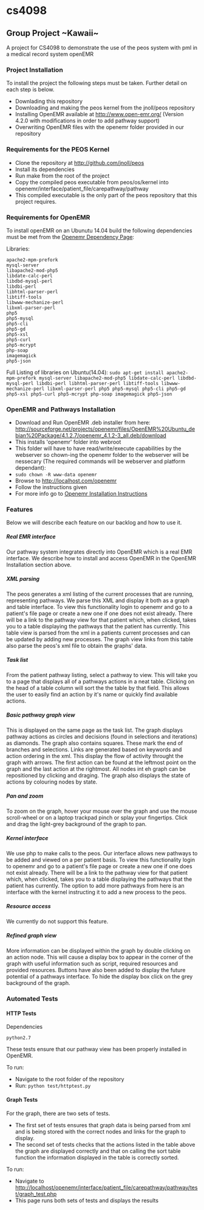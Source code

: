 # cs4098
## Group Project ~Kawaii~
A project for CS4098 to demonstrate the use of the peos system with pml in a medical record system openEMR

### Project Installation

To install the project the following steps must be taken. Further detail on each step is below.
* Downlading this repository 
* Downloading and making the peos kernel from the jnoll/peos repository
* Installing OpenEMR available at http://www.open-emr.org/ (Version 4.2.0 with modifications in order to add pathway support)
* Overwriting OpenEMR files with the openemr folder provided in our repository

### Requirements for the PEOS Kernel
* Clone the repository at http://github.com/jnoll/peos
* Install its dependencies
* Run make from the root of the project
* Copy the compiled peos executable from peos/os/kernel into openemr/interface/patient_file/carepathway/pathway
* This compiled executable is the only part of the peos repository that this project requires. 

### Requirements for OpenEMR
To install openEMR on an Ubunutu 14.04 build the following dependencies must be met from the  [Openemr Dependency Page](http://www.open-emr.org/wiki/index.php/OpenEMR_System_Architecture#OpenEMR_Dependencies):

Libraries:

    apache2-mpm-prefork
    mysql-server
    libapache2-mod-php5
    libdate-calc-perl
    libdbd-mysql-perl
    libdbi-perl
    libhtml-parser-perl
    libtiff-tools
    libwww-mechanize-perl
    libxml-parser-perl
    php5
    php5-mysql
    php5-cli
    php5-gd
    php5-xsl
    php5-curl
    php5-mcrypt
    php-soap
    imagemagick 
    php5-json 

Full Listing of libraries on Ubuntu(14.04):  `sudo apt-get install apache2-mpm-prefork mysql-server libapache2-mod-php5 libdate-calc-perl libdbd-mysql-perl libdbi-perl libhtml-parser-perl libtiff-tools libwww-mechanize-perl libxml-parser-perl php5 php5-mysql php5-cli php5-gd php5-xsl php5-curl php5-mcrypt php-soap imagemagick php5-json `

### OpenEMR and Pathways Installation

* Download and Run OpenEMR .deb installer from here: http://sourceforge.net/projects/openemr/files/OpenEMR%20Ubuntu_debian%20Package/4.1.2.7/openemr_4.1.2-3_all.deb/download
* This installs 'openemr' folder into webroot
* This folder will have to have read/write/execute capabilities by the webserver so chown-ing the openemr folder to the webserver will be nessecary (The required commands will be webserver and platform dependant):
* `sudo chown -R www-data openemr`
* Browse to http://localhost.com/openemr
* Follow the instructions given 
* For more info go to [Openemr Installation Instructions](http://www.open-emr.org/wiki/index.php/OpenEMR_4.2.0_Linux_Installation)
 
### Features
Below we will describe each feature on our backlog and how to use it.
##### Real EMR interface
Our pathway system integrates directly into OpenEMR which is a real EMR interface. We describe how to install and access OpenEMR in the OpenEMR Installation section above.
##### XML parsing
The peos generates a xml listing of the current processes that are running, representing pathways. We parse this XML and display it both as a graph and table interface. To view this functionality login to openemr and go to a patient's file page or create a new one if one does not exist already. There will be a link to the pathway view for that patient which, when clicked, takes you to a table displaying the pathways that the patient has currently. This table view is parsed from the xml in a patients current processes and can be updated by adding new processes. The graph view links from this table also parse the peos's xml file to obtain the graphs' data.
##### Task list
From the patient pathway listing, select a pathway to view. This will take you to a page that displays all of a pathways actions in a neat table. Clicking on the head of a table column will sort the the table by that field. This allows the user to easily find an action by it's name or quickly find available actions.
##### Basic pathway graph view
This is displayed on the same page as the task list. The graph displays pathway actions as circles and decisions (found in selections and iterations) as diamonds. The graph also contains squares. These mark the end of branches and selections. Links are generated based on keywords and action ordering in the xml. This display the flow of activity throught the graph with arrows. The first action can be found at the leftmost point on the graph and the last action at the rightmost. All nodes int eh graph can be repositioned by clicking and draging. The graph also displays the state of actions by colouring nodes by state.
##### Pan and zoom
To zoom on the graph, hover your mouse over the graph and use the mouse scroll-wheel or on a laptop trackpad pinch or splay your fingertips. Click and drag the light-grey background of the graph to pan.
##### Kernel interface
We use php to make calls to the peos. Our interface allows new pathways to be added and viewed on a per patient basis. To view this functionality login to openemr and go to a patient's file page or create a new one if one does not exist already. There will be a link to the pathway view for that patient which, when clicked, takes you to a table displaying the pathways that the patient has currently. The option to add more pathways from here is an interface with the kernel instructing it to add a new process to the peos.
##### Resource access
We currently do not support this feature.
##### Refined graph view
More information can be displayed within the graph by double clicking on an action node. This will cause a display box to appear in the corner of the graph with useful information such as script, required resources and provided resources. Buttons have also been added to display the future potential of a pathways interface. To hide the display box click on the grey background of the graph.

### Automated Tests
#### HTTP Tests
Dependencies

    python2.7

These tests ensure that our pathway view has been properly installed in OpenEMR.

To run:
* Navigate to the root folder of the repository
* Run: `python test/httptest.py`

#### Graph Tests
For the graph, there are two sets of tests.
* The first set of tests ensures that graph data is being parsed from xml and is being stored with the correct nodes and links for the graph to display.
* The second set of tests checks that the actions listed in the table above the graph are displayed correctly and that on calling the sort table function the information displayed in the table is correctly sorted.

To run: 
* Navigate to [http://localhost/openemr/interface/patient_file/carepathway/pathway/test/graph_test.php](http://localhost/openemr/interface/patient_file/carepathway/pathway/test/graph_test.php)
* This page runs both sets of tests and displays the results
